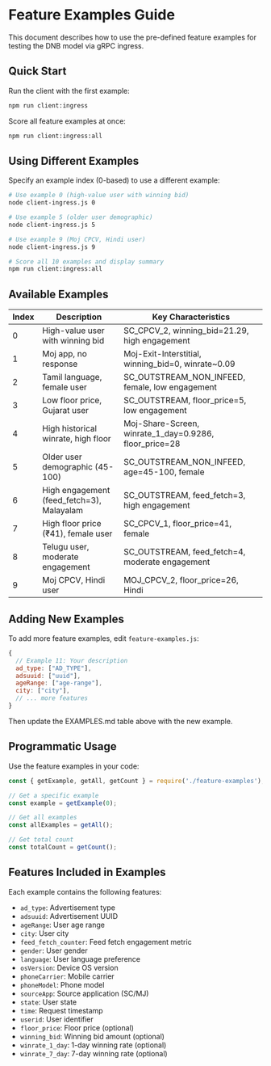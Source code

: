 # Feature Examples Guide

This document describes how to use the pre-defined feature examples for testing the DNB model via gRPC ingress.

## Quick Start

Run the client with the first example:

```bash
npm run client:ingress
```

Score all feature examples at once:

```bash
npm run client:ingress:all
```

## Using Different Examples

Specify an example index (0-based) to use a different example:

```bash
# Use example 0 (high-value user with winning bid)
node client-ingress.js 0

# Use example 5 (older user demographic)
node client-ingress.js 5

# Use example 9 (Moj CPCV, Hindi user)
node client-ingress.js 9

# Score all 10 examples and display summary
npm run client:ingress:all
```

## Available Examples

| Index | Description | Key Characteristics |
|-------|-------------|-------------------|
| 0 | High-value user with winning bid | SC_CPCV_2, winning_bid=21.29, high engagement |
| 1 | Moj app, no response | Moj-Exit-Interstitial, winning_bid=0, winrate~0.09 |
| 2 | Tamil language, female user | SC_OUTSTREAM_NON_INFEED, female, low engagement |
| 3 | Low floor price, Gujarat user | SC_OUTSTREAM, floor_price=5, low engagement |
| 4 | High historical winrate, high floor | Moj-Share-Screen, winrate_1_day=0.9286, floor_price=28 |
| 5 | Older user demographic (45-100) | SC_OUTSTREAM_NON_INFEED, age=45-100, female |
| 6 | High engagement (feed_fetch=3), Malayalam | SC_OUTSTREAM, feed_fetch=3, high engagement |
| 7 | High floor price (₹41), female user | SC_CPCV_1, floor_price=41, female |
| 8 | Telugu user, moderate engagement | SC_OUTSTREAM, feed_fetch=4, moderate engagement |
| 9 | Moj CPCV, Hindi user | MOJ_CPCV_2, floor_price=26, Hindi |

## Adding New Examples

To add more feature examples, edit `feature-examples.js`:

```javascript
{
  // Example 11: Your description
  ad_type: ["AD_TYPE"],
  adsuuid: ["uuid"],
  ageRange: ["age-range"],
  city: ["city"],
  // ... more features
}
```

Then update the EXAMPLES.md table above with the new example.

## Programmatic Usage

Use the feature examples in your code:

```javascript
const { getExample, getAll, getCount } = require('./feature-examples');

// Get a specific example
const example = getExample(0);

// Get all examples
const allExamples = getAll();

// Get total count
const totalCount = getCount();
```

## Features Included in Examples

Each example contains the following features:

- `ad_type`: Advertisement type
- `adsuuid`: Advertisement UUID
- `ageRange`: User age range
- `city`: User city
- `feed_fetch_counter`: Feed fetch engagement metric
- `gender`: User gender
- `language`: User language preference
- `osVersion`: Device OS version
- `phoneCarrier`: Mobile carrier
- `phoneModel`: Phone model
- `sourceApp`: Source application (SC/MJ)
- `state`: User state
- `time`: Request timestamp
- `userid`: User identifier
- `floor_price`: Floor price (optional)
- `winning_bid`: Winning bid amount (optional)
- `winrate_1_day`: 1-day winning rate (optional)
- `winrate_7_day`: 7-day winning rate (optional)
